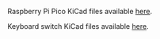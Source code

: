 Raspberry Pi Pico KiCad files available [here](https://github.com/ncarandini/KiCad-RP-Pico).

Keyboard switch KiCad files available [here](https://github.com/perigoso/keyswitch-kicad-library).
